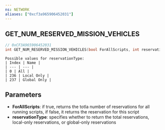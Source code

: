 ```yaml
---
ns: NETWORK
aliases: ["0xcf3a965906452031"]
---
```

## GET_NUM_RESERVED_MISSION_VEHICLES

```c
// 0xCF3A965906452031
int GET_NUM_RESERVED_MISSION_VEHICLES(bool ForAllScripts, int reservationType);
```

```
Possible values for reservationType:
| Index | Name |
| --- | --- |
| 0 | All |
| 236 | Local Only |
| 237 | Global Only |
```

## Parameters
* **ForAllScripts**: if true, returns the totla number of reservations for all running scripts, if false, it returns the reservation for this script
* **reservationType**: specifies whether to return the total reservations, local-only reservations, or global-only reservations
